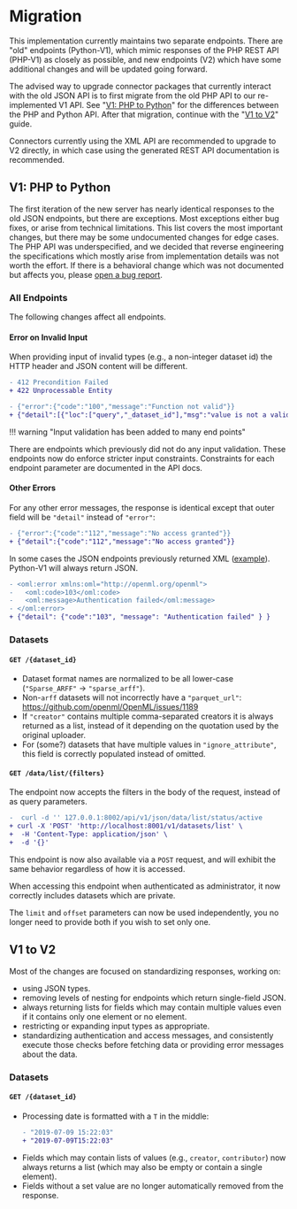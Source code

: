 # Migration
This implementation currently maintains two separate endpoints.
There are "old" endpoints (Python-V1), which mimic responses of the PHP REST API (PHP-V1)
as closely as possible, and new endpoints (V2) which have some additional changes and
will be updated going forward.

The advised way to upgrade connector packages that currently interact with the old
JSON API is to first migrate from the old PHP API to our re-implemented V1 API.
See "[V1: PHP to Python](#v1--php-to-python)" for the differences between the PHP and
Python API. After that migration, continue with the "[V1 to V2](#v1-to-v2)" guide.

Connectors currently using the XML API are recommended to upgrade to V2 directly,
in which case using the generated REST API documentation is recommended.

## V1: PHP to Python

The first iteration of the new server has nearly identical responses to the old JSON
endpoints, but there are exceptions. Most exceptions either bug fixes, or arise from
technical limitations. This list covers the most important changes, but there may
be some undocumented changes for edge cases. The PHP API was underspecified, and we
decided that reverse engineering the specifications which mostly arise from
implementation details was not worth the effort. If there is a behavioral change which
was not documented but affects you, please [open a bug report](https://github.com/openml/server-api/issues/new?assignees=&labels=bug%2C+triage&projects=&template=bug-report.md&title=).

### All Endpoints
The following changes affect all endpoints.

#### Error on Invalid Input
When providing input of invalid types (e.g., a non-integer dataset id) the HTTP header
and JSON content will be different.

```diff title="HTTP Header"
- 412 Precondition Failed
+ 422 Unprocessable Entity
```

```diff title="JSON Content"
- {"error":{"code":"100","message":"Function not valid"}}
+ {"detail":[{"loc":["query","_dataset_id"],"msg":"value is not a valid integer","type":"type_error.integer"}]}
```

!!! warning "Input validation has been added to many end points"

   There are endpoints which previously did not do any input validation.
   These endpoints now do enforce stricter input constraints.
   Constraints for each endpoint parameter are documented in the API docs.

#### Other Errors
For any other error messages, the response is identical except that outer field will be `"detail"` instead of `"error"`:

```diff title="JSON Content"
- {"error":{"code":"112","message":"No access granted"}}
+ {"detail":{"code":"112","message":"No access granted"}}
```

In some cases the JSON endpoints previously returned XML ([example](https://github.com/openml/OpenML/issues/1200)).
Python-V1 will always return JSON.


```diff title="XML replaced by JSON"
- <oml:error xmlns:oml="http://openml.org/openml">
-   <oml:code>103</oml:code>
-   <oml:message>Authentication failed</oml:message>
- </oml:error>
+ {"detail": {"code":"103", "message": "Authentication failed" } }
```

### Datasets

#### `GET /{dataset_id}`
 - Dataset format names are normalized to be all lower-case
   (`"Sparse_ARFF"` ->  `"sparse_arff"`).
 - Non-`arff` datasets will not incorrectly have a `"parquet_url"`:
   https://github.com/openml/OpenML/issues/1189
 - If `"creator"` contains multiple comma-separated creators it is always returned
   as a list, instead of it depending on the quotation used by the original uploader.
 - For (some?) datasets that have multiple values in `"ignore_attribute"`, this field
   is correctly populated instead of omitted.


#### `GET /data/list/{filters}`

The endpoint now accepts the filters in the body of the request, instead of as query parameters.
```diff
-  curl -d '' 127.0.0.1:8002/api/v1/json/data/list/status/active
+ curl -X 'POST' 'http://localhost:8001/v1/datasets/list' \
+  -H 'Content-Type: application/json' \
+  -d '{}'
```
This endpoint is now also available via a `POST` request, and will exhibit the same behavior
regardless of how it is accessed.

When accessing this endpoint when authenticated as administrator, it now correctly
includes datasets which are private.

The `limit` and `offset` parameters can now be used independently, you no longer need
to provide both if you wish to set only one.

## V1 to V2
Most of the changes are focused on standardizing responses, working on:

 * using JSON types.
 * removing levels of nesting for endpoints which return single-field JSON.
 * always returning lists for fields which may contain multiple values even if it
   contains only one element or no element.
 * restricting or expanding input types as appropriate.
 * standardizing authentication and access messages, and consistently execute those checks
   before fetching data or providing error messages about the data.


### Datasets

#### `GET /{dataset_id}`

 - Processing date is formatted with a `T` in the middle:
   ```diff title="processing_date"
   - "2019-07-09 15:22:03"
   + "2019-07-09T15:22:03"
   ```
 - Fields which may contain lists of values (e.g., `creator`, `contributor`) now always
   returns a list (which may also be empty or contain a single element).
 - Fields without a set value are no longer automatically removed from the response.
